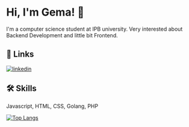 
# Hi, I'm Gema! 👋
I'm a computer science student at IPB university. Very interested about Backend Development and little bit Frontend.


## 🔗 Links
[![linkedin](https://img.shields.io/badge/linkedin-0A66C2?style=for-the-badge&logo=linkedin&logoColor=white)](https://www.linkedin.com/in/gemaakbar07/)


## 🛠 Skills
Javascript, HTML, CSS, Golang, PHP

[![Top Langs](https://github-readme-stats.vercel.app/api/top-langs/?username=gemm123&layout=compact)](https://github.com/anuraghazra/github-readme-stats)
